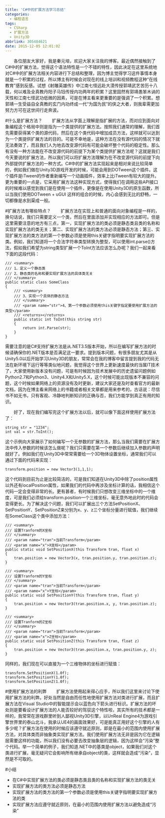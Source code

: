 ```yaml
---
title: 'C#中的扩展方法学习总结'
categories:
  - 编程语言
tags:
  - CSharp
  - 扩展方法
  - Unity3D
abbrlink: 305484621
date: 2015-12-05 12:01:02
---
```

&emsp;&emsp;各位朋友大家好，我是秦元培，欢迎大家关注我的博客。最近偶然接触到了C#中的扩展方法，觉得这个语法特性是一个不错的特性，因此决定在这里系统地对C#中的扩展方法相关内容进行下总结和整理，因为博主觉得学习这件事情本身就是一个积累的过程，所以博主有时候会对现在的线上培训和视频教程这种“在线教育”感到反感。试想《射雕英雄传》中江南七怪远赴大漠传授郭靖武艺苦历十八载，何以难及全真教丹阳子马钰传授内功两年的积累？这里固然有郭靖愚笨木讷的天性和江南七怪武功低微的因素，可是在博主看来更重要的是强调了一个积累。想郭靖一生受益自全真教的玄门内功终成一代“为国为民”的侠之大者，则我辈需更加努力方可在这世间行走奔波。

<!--more-->

#什么是扩展方法？
&emsp;&emsp;扩展方法从字面上理解是指扩展的方法，而对应到面向对象编程这个格局中则是指为一个类提供的扩展方法。按照我们通常的理解，我们首先需要获得某个类的源代码，然后在这个类代码中增加成员方法，这样就可以达到为一个类提供扩展方法的目的。可是不幸地是，这种方法在没有源代码的情况下就无法奏效了，而且我们人为地去改变源代码有可能会破坏整个代码的稳定性。那么有没有一种方法能在不改变源代码的前提下为某个类提供扩展方法呢？这就是我们今天要说的扩展方法，所以我们可以将扩展方法理解为在不改变源代码的前提下向外部提供扩展方法的一种方式。C#中的扩展方法实现起来是相对来说比较简单的，例如我们做在Unity3D游戏开发的时候，可能会用到DOTween这个插件。这个插件是iTween的作者重新编写一个动画插件，效率上比iTween有较大的提升。更为重要的一点是，它采用扩展方法这种实现方式，使得我们在调用这些API接口的时候难以感觉到我们是在使用一个插件，更像是在使用Unity3D的原生函数，所以当我们使用DOTween + uGUI 这样的组合的时候，内心会感到无比的舒畅，一切都像是水到渠成一般。

#扩展方法有哪些特点？
&emsp;&emsp;扩展方法在实现上和普通的面向对象编程是一样的，换句话说，我们只需要定义一个类，然后在里面添加并实现相应的方法即可。但是这里需要注意的地方有三点，第一，实现扩展方法的类必须是静态类且类的名称和实现扩展方法的类无关；第二、实现扩展方法的类方法必须是静态方法；第三、实现扩展方法的类方法的第一个参数必须是使用this关键字指明要实现扩展方法的类。例如，我们知道将一个合法字符串类型转换为整型，可以使用int.parse()方法，假如我们希望为string类型扩展一个ToInt方法应该怎么办呢？我们一起来看下面的这段代码：

```
/// <summary>
/// 1、定义一个静态类
/// 2、静态类的名称和要实现扩展方法的具体类无关
/// </summary>
public static class SomeClass
{
    /// <summary>
    /// 3、实现一个具体的静态方法
    /// </summary>
    /// <param name="str">4、第一个参数必须使用this关键字指定要使用扩展方法的类型</param>
    /// <returns></returns>
    public static int ToInt(this string str)
    {
        return int.Parse(str);
    }
}
```
需要注意的是C#支持扩展方法是从.NET3.5版本开始，所以在编写扩展方法的时候请确保你的.NET版本是否满足这一要求。提到版本问题，有很多朋友尤其是从Unity5.0以后开始学习Unity3D的朋友，常常会在我的博客中留言提到我的代码无法在新环境下运行等等类似地问题，我觉得这个世界上更新速度最快的当属IT技术了，大家使用新版本没有问题，可是有时候因为技术发展中的历史遗留问题例如Python2.7和Python3、Unity4.X和Unity5.X，这个时候可能出现版本不兼容的问题，这个时候如果网络上的资源没有及时更新，建议大家还是及时查看官方的最新文档，因为在博主看来网络上的书籍或者相关文章都是用来参考的，古话说：尽信书不如无书，只有客观、冷静地判断知识的正确与否，我们方能学到真正有用的知识。

&emsp;&emsp;好了，现在我们编写完这个扩展方法以后，就可以像下面这样使用扩展方法了：

```
string str = "1234";
int val = str.ToInt();
```
这个示例向大家展示了如何编写一个无参数的扩展方法，那么当我们需要在扩展方法中传入参数的时候该怎么做呢？我们只需要在第一个参数后继续加入参数的声明就好了。例如我们在Unity3D中常常需要给一个3D物体设置坐标，通常我们可以通过下面的代码来实现：
```
transform.position = new Vector3(1,1,1);
```
这个代码到目前为止是比较简洁的，可是我们知道在Unity3D中除了position属性以外还有localPosition属性，如果我们的代码中再涉及坐标计算的话，我相信这个代码一定会变得非常的长。更有甚者，有时候我们只想改变三维坐标中的一个维度，可是我们必须给transform.position一个三维坐标，毫无意外地此时的代码会变得更长。为了解决这个问题，我们可以扩展出三个方法SetPositionX、SetPositionY、SetPositionZ来分别为x、y、z三个坐标分量进行赋值，我们继续在SomeClass这个类中添加方法：
```
/// <summary>
/// 设置Tranform的X坐标
/// </summary>
/// <param name="tran">当前Transform</param>
/// <param name="x">X坐标</param>
public static void SetPositionX(this Transform tran, float x)
{
    tran.position = new Vector3(x, tran.position.y, tran.position.z);
}

/// <summary>
/// 设置Tranform的Y坐标
/// </summary>
/// <param name="tran">当前Transform</param>
/// <param name="x">Y坐标</param>
public static void SetPositionY(this Transform tran, float y)
{
    tran.position = new Vector3(tran.position.x, y, tran.position.z);
}

/// <summary>
/// 设置Tranform的Z坐标
/// </summary>
/// <param name="tran">当前Transform</param>
/// <param name="x">Z坐标</param>
public static void SetPositionZ(this Transform tran, float z)
{
    tran.position = new Vector3(tran.position.x, tran.position.y, z);
}
```
同样的，我们现在可以直接为一个三维物体的坐标进行赋值：
```
transform.SetPositionX(1.0f);
transform.SetPositionY(1.0f);
transform.SetPositionZ(1.0f);
```
#使用扩展方法的利弊
&emsp;&emsp;扩展方法使用起来得心应手，所以我们这里来讨论下使用扩展方法的利弊。好处当然是自由而任性地使用扩展方法对类进行扩展，而且扩展方法在Visual Studio中的智能提示会以蓝色向下箭头进行标识。扩展方法的坏处则是要看设计扩展方法的人能否较好的驾驭这个特性啦，其实所有的技术都是一样的，我常常在游戏群里听到人鄙视Unity3D引擎，以UnReal Engine4为游戏引擎世界里的泰山北斗，我承认UE4的画面效果好，可是能真正用好这个引擎的人有多少呢？扩展方法在使用的时候应该遵守就近原则，即是在最小的范围内使用扩展方法，对具体类而非抽象类实现扩展方法。我们使用扩展方法无非是因为它在逻辑层需要这样的功能，所以我们没有必要去改变抽象层的逻辑，因为这样会“污染”整个代码。举一个简单的例子，我们知道.NET中的基类是object，如果我们对这个类进行扩展，毫无疑问它会影响所有继承自object的类，这样就会造成“污染”，显然是不可取的。

#小结
* 在C#中实现扩展方法的类必须是静态类且类的名称和实现扩展方法的类无关
* 实现扩展方法的类方法必须是静态方法
* 实现扩展方法的类方法的第一个参数必须是使用this关键字指明要实现扩展方法的类
* 实现扩展方法应遵守就近原则，在最小的范围内使用扩展方法以避免造成“污染”